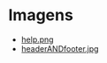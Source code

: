 # Imagens
* [help.png](https://pixabay.com/pt/vectors/ajuda-informa%C3%A7%C3%B5es-pergunta-dica-1724292/)
* [headerANDfooter.jpg](https://pixabay.com/pt/photos/pintura-tinta-acr%C3%ADlica-fundo-3135875/)
